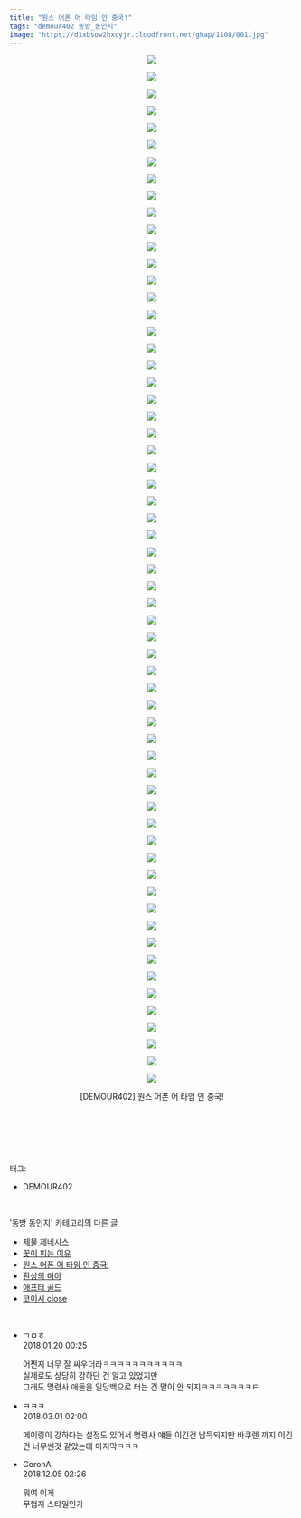 ```yaml
---
title: "원스 어폰 어 타임 인 중국!"
tags: "demour402 동방_동인지"
image: "https://d1xbsow2hxcyjr.cloudfront.net/ghap/1108/001.jpg"
---
```

<div class="article">
<p style="text-align: center; clear: none; float: none;"><img src="{{ site.imgserver10 }}/ghap/1108/001.jpg"/></p>
<p style="text-align: center; clear: none; float: none;"><img src="{{ site.imgserver10 }}/ghap/1108/002.jpg"/></p>
<p style="text-align: center; clear: none; float: none;"><img src="{{ site.imgserver10 }}/ghap/1108/003.jpg"/></p>
<p style="text-align: center; clear: none; float: none;"><img src="{{ site.imgserver10 }}/ghap/1108/004.jpg"/></p>
<p style="text-align: center; clear: none; float: none;"><img src="{{ site.imgserver10 }}/ghap/1108/005.jpg"/></p>
<p style="text-align: center; clear: none; float: none;"><img src="{{ site.imgserver10 }}/ghap/1108/006.jpg"/></p>
<p style="text-align: center; clear: none; float: none;"><img src="{{ site.imgserver10 }}/ghap/1108/007.jpg"/></p>
<p style="text-align: center; clear: none; float: none;"><img src="{{ site.imgserver10 }}/ghap/1108/008.jpg"/></p>
<p style="text-align: center; clear: none; float: none;"><img src="{{ site.imgserver10 }}/ghap/1108/009.jpg"/></p>
<p style="text-align: center; clear: none; float: none;"><img src="{{ site.imgserver10 }}/ghap/1108/010.jpg"/></p>
<p style="text-align: center; clear: none; float: none;"><img src="{{ site.imgserver10 }}/ghap/1108/011.jpg"/></p>
<p style="text-align: center; clear: none; float: none;"><img src="{{ site.imgserver10 }}/ghap/1108/012.jpg"/></p>
<p style="text-align: center; clear: none; float: none;"><img src="{{ site.imgserver10 }}/ghap/1108/013.jpg"/></p>
<p style="text-align: center; clear: none; float: none;"><img src="{{ site.imgserver10 }}/ghap/1108/014.jpg"/></p>
<p style="text-align: center; clear: none; float: none;"><img src="{{ site.imgserver10 }}/ghap/1108/015.jpg"/></p>
<p style="text-align: center; clear: none; float: none;"><img src="{{ site.imgserver10 }}/ghap/1108/016.jpg"/></p>
<p style="text-align: center; clear: none; float: none;"><img src="{{ site.imgserver10 }}/ghap/1108/017.jpg"/></p>
<p style="text-align: center; clear: none; float: none;"><img src="{{ site.imgserver10 }}/ghap/1108/018.jpg"/></p>
<p style="text-align: center; clear: none; float: none;"><img src="{{ site.imgserver10 }}/ghap/1108/019.jpg"/></p>
<p style="text-align: center; clear: none; float: none;"><img src="{{ site.imgserver10 }}/ghap/1108/020.jpg"/></p>
<p style="text-align: center; clear: none; float: none;"><img src="{{ site.imgserver10 }}/ghap/1108/021.jpg"/></p>
<p style="text-align: center; clear: none; float: none;"><img src="{{ site.imgserver10 }}/ghap/1108/022.jpg"/></p>
<p style="text-align: center; clear: none; float: none;"><img src="{{ site.imgserver10 }}/ghap/1108/023.jpg"/></p>
<p style="text-align: center; clear: none; float: none;"><img src="{{ site.imgserver10 }}/ghap/1108/024.jpg"/></p>
<p style="text-align: center; clear: none; float: none;"><img src="{{ site.imgserver10 }}/ghap/1108/025.jpg"/></p>
<p style="text-align: center; clear: none; float: none;"><img src="{{ site.imgserver10 }}/ghap/1108/026.jpg"/></p>
<p style="text-align: center; clear: none; float: none;"><img src="{{ site.imgserver10 }}/ghap/1108/027.jpg"/></p>
<p style="text-align: center; clear: none; float: none;"><img src="{{ site.imgserver10 }}/ghap/1108/028.jpg"/></p>
<p style="text-align: center; clear: none; float: none;"><img src="{{ site.imgserver10 }}/ghap/1108/029.jpg"/></p>
<p style="text-align: center; clear: none; float: none;"><img src="{{ site.imgserver10 }}/ghap/1108/030.jpg"/></p>
<p style="text-align: center; clear: none; float: none;"><img src="{{ site.imgserver10 }}/ghap/1108/031.jpg"/></p>
<p style="text-align: center; clear: none; float: none;"><img src="{{ site.imgserver10 }}/ghap/1108/032.jpg"/></p>
<p style="text-align: center; clear: none; float: none;"><img src="{{ site.imgserver10 }}/ghap/1108/033.jpg"/></p>
<p style="text-align: center; clear: none; float: none;"><img src="{{ site.imgserver10 }}/ghap/1108/034.jpg"/></p>
<p style="text-align: center; clear: none; float: none;"><img src="{{ site.imgserver10 }}/ghap/1108/035.jpg"/></p>
<p style="text-align: center; clear: none; float: none;"><img src="{{ site.imgserver10 }}/ghap/1108/036.jpg"/></p>
<p style="text-align: center; clear: none; float: none;"><img src="{{ site.imgserver10 }}/ghap/1108/037.jpg"/></p>
<p style="text-align: center; clear: none; float: none;"><img src="{{ site.imgserver10 }}/ghap/1108/038.jpg"/></p>
<p style="text-align: center; clear: none; float: none;"><img src="{{ site.imgserver10 }}/ghap/1108/039.jpg"/></p>
<p style="text-align: center; clear: none; float: none;"><img src="{{ site.imgserver10 }}/ghap/1108/040.jpg"/></p>
<p style="text-align: center; clear: none; float: none;"><img src="{{ site.imgserver10 }}/ghap/1108/041.jpg"/></p>
<p style="text-align: center; clear: none; float: none;"><img src="{{ site.imgserver10 }}/ghap/1108/042.jpg"/></p>
<p style="text-align: center; clear: none; float: none;"><img src="{{ site.imgserver10 }}/ghap/1108/043.jpg"/></p>
<p style="text-align: center; clear: none; float: none;"><img src="{{ site.imgserver10 }}/ghap/1108/044.jpg"/></p>
<p style="text-align: center; clear: none; float: none;"><img src="{{ site.imgserver10 }}/ghap/1108/045.jpg"/></p>
<p style="text-align: center; clear: none; float: none;"><img src="{{ site.imgserver10 }}/ghap/1108/046.jpg"/></p>
<p style="text-align: center; clear: none; float: none;"><img src="{{ site.imgserver10 }}/ghap/1108/047.jpg"/></p>
<p style="text-align: center; clear: none; float: none;"><img src="{{ site.imgserver10 }}/ghap/1108/048.jpg"/></p>
<p style="text-align: center; clear: none; float: none;"><img src="{{ site.imgserver10 }}/ghap/1108/049.jpg"/></p>
<p style="text-align: center; clear: none; float: none;"><img src="{{ site.imgserver10 }}/ghap/1108/050.jpg"/></p>
<p style="text-align: center; clear: none; float: none;"><img src="{{ site.imgserver10 }}/ghap/1108/051.jpg"/></p>
<p style="text-align: center; clear: none; float: none;"><img src="{{ site.imgserver10 }}/ghap/1108/052.jpg"/></p>
<p style="text-align: center; clear: none; float: none;"><img src="{{ site.imgserver10 }}/ghap/1108/053.jpg"/></p>
<p style="text-align: center; clear: none; float: none;"><img src="{{ site.imgserver10 }}/ghap/1108/054.jpg"/></p>
<p style="text-align: center; clear: none; float: none;"><img src="{{ site.imgserver10 }}/ghap/1108/055.jpg"/></p>
<p style="text-align: center; clear: none; float: none;"><img src="{{ site.imgserver10 }}/ghap/1108/056.jpg"/></p>
<p style="text-align: center; clear: none; float: none;"><img src="{{ site.imgserver10 }}/ghap/1108/057.jpg"/></p>
<p style="text-align: center; clear: none; float: none;"><img src="{{ site.imgserver10 }}/ghap/1108/058.jpg"/></p>
<p style="text-align: center; clear: none; float: none;"><img src="{{ site.imgserver10 }}/ghap/1108/059.jpg"/></p>
<p style="text-align: center; clear: none; float: none;"><img src="{{ site.imgserver10 }}/ghap/1108/060.jpg"/></p>
<p style="text-align: center; clear: none; float: none;"><img src="{{ site.imgserver10 }}/ghap/1108/061.jpg"/></p>
<p style="text-align: center; clear: none; float: none;">[DEMOUR402] 원스 어폰 어 타임 인 중국!</p>
<p style="text-align: center; clear: none; float: none;"><br/></p>
<p><br/></p>
</div><br/>
<div class="tagTrail">
<p>태그: </p>
<ul>
<li>DEMOUR402</li>
</ul>
</div><br/>
<div class="another">
<p>'동방 동인지' 카테고리의 다른 글</p>
<ul>
<li><a href="/ghap_1111">제물 제네시스</a></li>
<li><a href="/ghap_1109">꽃이 피는 이유</a></li>
<li><a href="/ghap_1108">원스 어폰 어 타임 인 중국!</a></li>
<li><a href="/ghap_1107">환상의 미아</a></li>
<li><a href="/ghap_1106">애프터 골드</a></li>
<li><a href="/ghap_1105">코이시 close</a></li>
</ul>
</div><br/>
<div class="cb_module cb_fluid">
<div class="cb_wrt cb_profile">
<div class="comment">
<ul>
<li class="cb_thumb_off" id="comment15178254">
<div class="cb_comment_area">
<div class="cb_info_area">
<div class="cb_section">
<span class="cb_nick_name">ㄱㅁㅎ</span>
</div>
<div class="cb_section">
<span class="cb_date">2018.01.20 00:25 </span>
</div>
</div>
<div class="cb_dsc_comment">
<p class="cb_dsc">
											어쩐지 너무 잘 싸우더라ㅋㅋㅋㅋㅋㅋㅋㅋㅋㅋㅋ<br/>
실제로도 상당히 강하단 건 알고 있었지만<br/>
그래도 명련사 애들을 일당백으로 터는 건 말이 안 되지ㅋㅋㅋㅋㅋㅋㅋㅌ
										</p>
</div>
</div></li>
<li class="cb_thumb_off" id="comment15209444">
<div class="cb_comment_area">
<div class="cb_info_area">
<div class="cb_section">
<span class="cb_nick_name">ㅋㅋㅋ</span>
</div>
<div class="cb_section">
<span class="cb_date">2018.03.01 02:00 </span>
</div>
</div>
<div class="cb_dsc_comment">
<p class="cb_dsc">
											메이링이 강하다는 설정도 있어서 명련사 얘들 이긴건 납득되지만 바쿠렌 까지 이긴건 너무쎈것 같았는데 마지막ㅋㅋㅋ
										</p>
</div>
</div></li>
<li class="cb_thumb_off" id="comment15382590">
<div class="cb_comment_area">
<div class="cb_info_area">
<div class="cb_section">
<span class="cb_nick_name">CoronA</span>
</div>
<div class="cb_section">
<span class="cb_date">2018.12.05 02:26 </span>
</div>
</div>
<div class="cb_dsc_comment">
<p class="cb_dsc">
											뭐여 이게<br/>
무협지 스타일인가
										</p>
</div>
</div></li>
</ul>
</div>
</div><!-- commentList close -->
</div><br/>
